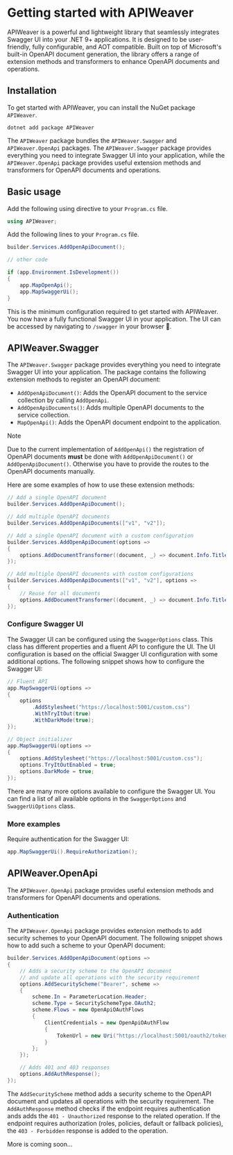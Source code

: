 # Getting started with APIWeaver

APIWeaver is a powerful and lightweight library that seamlessly integrates Swagger UI into your .NET 9+ applications. It is designed to be user-friendly, fully configurable, and AOT compatible. Built on top of Microsoft's built-in OpenAPI document generation, the library offers a range of extension methods and transformers to enhance OpenAPI documents and operations.

## Installation

To get started with APIWeaver, you can install the NuGet package `APIWeaver`.

```shell
dotnet add package APIWeaver
```

The `APIWeaver` package bundles the `APIWeaver.Swagger` and `APIWeaver.OpenApi` packages. The `APIWeaver.Swagger` package provides everything you need to integrate Swagger UI into your application, while the `APIWeaver.OpenApi` package provides useful extension methods and transformers for OpenAPI documents and operations.

## Basic usage

Add the following using directive to your `Program.cs` file.

```csharp
using APIWeaver;
```

Add the following lines to your `Program.cs` file.

```csharp
builder.Services.AddOpenApiDocument();

// other code

if (app.Environment.IsDevelopment())
{
    app.MapOpenApi();
    app.MapSwaggerUi();
}
```

This is the minimum configuration required to get started with APIWeaver. You now have a fully functional Swagger UI in your application. The UI can be accessed by navigating to `/swagger` in your browser 🥳.

## APIWeaver.Swagger

The `APIWeaver.Swagger` package provides everything you need to integrate Swagger UI into your application. The package contains the following extension methods to register an OpenAPI document:

- `AddOpenApiDocument()`: Adds the OpenAPI document to the service collection by calling `AddOpenApi`.
- `AddOpenApiDocuments()`: Adds multiple OpenAPI documents to the service collection.
- `MapOpenApi()`: Adds the OpenAPI document endpoint to the application.

> [!NOTE]  
> Due to the current implementation of `AddOpenApi()` the registration of OpenAPI documents **must** be done with `AddOpenApiDocument()` or `AddOpenApiDocument()`.
> Otherwise you have to provide the routes to the OpenAPI documents manually.

Here are some examples of how to use these extension methods:

```csharp
// Add a single OpenAPI document
builder.Services.AddOpenApiDocument();

// Add multiple OpenAPI documents
builder.Services.AddOpenApiDocuments(["v1", "v2"]);

// Add a single OpenAPI document with a custom configuration
builder.Services.AddOpenApiDocument(options =>
{
    options.AddDocumentTransformer((document, _) => document.Info.Title = "My API");
});

// Add multiple OpenAPI documents with custom configurations
builder.Services.AddOpenApiDocuments(["v1", "v2"], options =>
{
    // Reuse for all documents
    options.AddDocumentTransformer((document, _) => document.Info.Title = "My API");
});
```


### Configure Swagger UI

The Swagger UI can be configured using the `SwaggerOptions` class. This class has different properties and a fluent API to configure the UI. The UI configuration is based on the official Swagger UI configuration with some additional options. The following snippet shows how to configure the Swagger UI:

```csharp
// Fluent API
app.MapSwaggerUi(options =>
{
    options
        .AddStylesheet("https://localhost:5001/custom.css")
        .WithTryItOut(true)
        .WithDarkMode(true);
});

// Object initializer
app.MapSwaggerUi(options =>
{
    options.AddStylesheet("https://localhost:5001/custom.css");
    options.TryItOutEnabled = true;
    options.DarkMode = true;
});
```

There are many more options available to configure the Swagger UI. You can find a list of all available options in the `SwaggerOptions` and `SwaggerUiOptions` class.

### More examples

Require authentication for the Swagger UI:
```csharp
app.MapSwaggerUi().RequireAuthorization();
```


## APIWeaver.OpenApi

The `APIWeaver.OpenApi` package provides useful extension methods and transformers for OpenAPI documents and operations.


### Authentication

The `APIWeaver.OpenApi` package provides extension methods to add security schemes to your OpenAPI document. The following snippet shows how to add such a scheme to your OpenAPI document:

```csharp
builder.Services.AddOpenApiDocument(options =>
{
    // Adds a security scheme to the OpenAPI document
    // and update all operations with the security requirement
    options.AddSecurityScheme("Bearer", scheme =>
    {
        scheme.In = ParameterLocation.Header;
        scheme.Type = SecuritySchemeType.OAuth2;
        scheme.Flows = new OpenApiOAuthFlows
        {
            ClientCredentials = new OpenApiOAuthFlow
            {
                TokenUrl = new Uri("https://localhost:5001/oauth2/token")
            }
        };
    });

    // Adds 401 and 403 responses
    options.AddAuthResponse();
});
```

The `AddSecurityScheme` method adds a security scheme to the OpenAPI document and updates all operations with the security requirement. The `AddAuthResponse` method checks if the endpoint requires authentication ands adds the `401 - Unauthorized` response to the related operation. If the endpoint requires authorization (roles, policies, default or fallback policies), the `403 - Forbidden` response is added to the operation.


More is coming soon...
